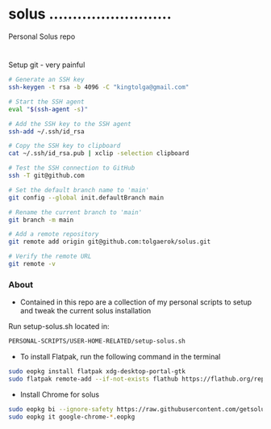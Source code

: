 # solus ..........................
Personal Solus repo
#
Setup git - very painful

```bash
# Generate an SSH key
ssh-keygen -t rsa -b 4096 -C "kingtolga@gmail.com"

# Start the SSH agent
eval "$(ssh-agent -s)"

# Add the SSH key to the SSH agent
ssh-add ~/.ssh/id_rsa

# Copy the SSH key to clipboard
cat ~/.ssh/id_rsa.pub | xclip -selection clipboard

# Test the SSH connection to GitHub
ssh -T git@github.com

# Set the default branch name to 'main'
git config --global init.defaultBranch main

# Rename the current branch to 'main'
git branch -m main

# Add a remote repository
git remote add origin git@github.com:tolgaerok/solus.git

# Verify the remote URL
git remote -v

```


### About
- Contained in this repo are a collection of my personal scripts to setup and tweak the current solus installation

Run setup-solus.sh located in: 

```bash
PERSONAL-SCRIPTS/USER-HOME-RELATED/setup-solus.sh
```

- To install Flatpak, run the following command in the terminal
```bash
sudo eopkg install flatpak xdg-desktop-portal-gtk
sudo flatpak remote-add --if-not-exists flathub https://flathub.org/repo/flathub.flatpakrepo
```
- Install Chrome for solus
```bash
sudo eopkg bi --ignore-safety https://raw.githubusercontent.com/getsolus/3rd-party/master/network/web/browser/google-chrome-stable/pspec.xml
sudo eopkg it google-chrome-*.eopkg
```
